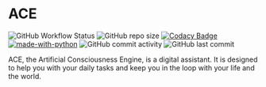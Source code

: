 # ACE

![GitHub Workflow Status](https://img.shields.io/github/workflow/status/equallywolf/ACE/continuous-integration) ![GitHub repo size](https://img.shields.io/github/repo-size/equallywolf/ace) [![Codacy Badge](https://app.codacy.com/project/badge/Grade/4304d43af0004b7ba2e998565a1b31fb)](https://www.codacy.com/gh/EquallyWolf/ACE/dashboard?utm_source=github.com&amp;utm_medium=referral&amp;utm_content=EquallyWolf/ACE&amp;utm_campaign=Badge_Grade) [![made-with-python](https://img.shields.io/badge/made%20with-Python-1f425f.svg)](https://www.python.org/) ![GitHub commit activity](https://img.shields.io/github/commit-activity/m/equallywolf/ace?color=yellow) ![GitHub last commit](https://img.shields.io/github/last-commit/equallywolf/ace)

ACE, the Artificial Consciousness Engine, is a digital assistant. It is designed to help you with your daily tasks and keep you in the loop with your life and the world.
